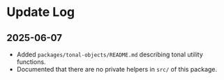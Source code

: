 # Update Log

## 2025-06-07
- Added `packages/tonal-objects/README.md` describing tonal utility functions.
- Documented that there are no private helpers in `src/` of this package.
